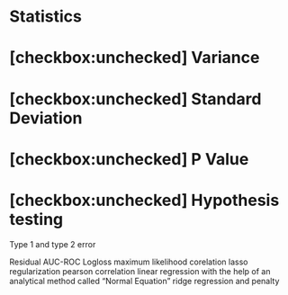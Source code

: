 # Statistics

# [checkbox:unchecked] Variance
# [checkbox:unchecked] Standard Deviation
# [checkbox:unchecked] P Value
# [checkbox:unchecked] Hypothesis testing

Type 1 and type 2 error

Residual
AUC-ROC
Logloss
maximum likelihood
corelation
lasso regularization
pearson correlation
linear regression with the help of an analytical method called “Normal Equation”
ridge regression and penalty

